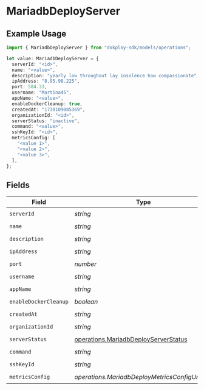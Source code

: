 # MariadbDeployServer

## Example Usage

```typescript
import { MariadbDeployServer } from "dokploy-sdk/models/operations";

let value: MariadbDeployServer = {
  serverId: "<id>",
  name: "<value>",
  description: "yearly low throughout lay insolence how compassionate",
  ipAddress: "8.95.98.225",
  port: 584.33,
  username: "Martina45",
  appName: "<value>",
  enableDockerCleanup: true,
  createdAt: "1730109085369",
  organizationId: "<id>",
  serverStatus: "inactive",
  command: "<value>",
  sshKeyId: "<id>",
  metricsConfig: [
    "<value 1>",
    "<value 2>",
    "<value 3>",
  ],
};
```

## Fields

| Field                                                                                        | Type                                                                                         | Required                                                                                     | Description                                                                                  |
| -------------------------------------------------------------------------------------------- | -------------------------------------------------------------------------------------------- | -------------------------------------------------------------------------------------------- | -------------------------------------------------------------------------------------------- |
| `serverId`                                                                                   | *string*                                                                                     | :heavy_check_mark:                                                                           | N/A                                                                                          |
| `name`                                                                                       | *string*                                                                                     | :heavy_check_mark:                                                                           | N/A                                                                                          |
| `description`                                                                                | *string*                                                                                     | :heavy_check_mark:                                                                           | N/A                                                                                          |
| `ipAddress`                                                                                  | *string*                                                                                     | :heavy_check_mark:                                                                           | N/A                                                                                          |
| `port`                                                                                       | *number*                                                                                     | :heavy_check_mark:                                                                           | N/A                                                                                          |
| `username`                                                                                   | *string*                                                                                     | :heavy_check_mark:                                                                           | N/A                                                                                          |
| `appName`                                                                                    | *string*                                                                                     | :heavy_check_mark:                                                                           | N/A                                                                                          |
| `enableDockerCleanup`                                                                        | *boolean*                                                                                    | :heavy_check_mark:                                                                           | N/A                                                                                          |
| `createdAt`                                                                                  | *string*                                                                                     | :heavy_check_mark:                                                                           | N/A                                                                                          |
| `organizationId`                                                                             | *string*                                                                                     | :heavy_check_mark:                                                                           | N/A                                                                                          |
| `serverStatus`                                                                               | [operations.MariadbDeployServerStatus](../../models/operations/mariadbdeployserverstatus.md) | :heavy_check_mark:                                                                           | N/A                                                                                          |
| `command`                                                                                    | *string*                                                                                     | :heavy_check_mark:                                                                           | N/A                                                                                          |
| `sshKeyId`                                                                                   | *string*                                                                                     | :heavy_check_mark:                                                                           | N/A                                                                                          |
| `metricsConfig`                                                                              | *operations.MariadbDeployMetricsConfigUnion2*                                                | :heavy_check_mark:                                                                           | N/A                                                                                          |